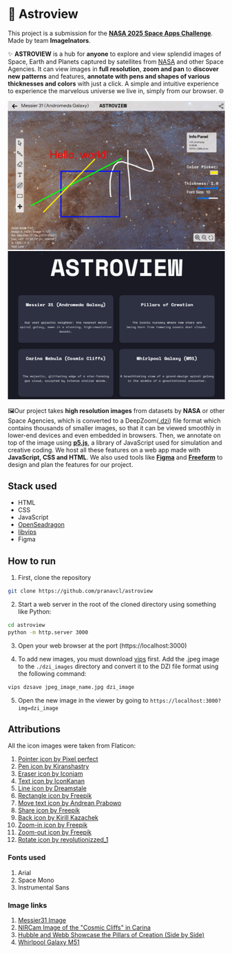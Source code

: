 # 🌌 Astroview

This project is a submission for the [**NASA 2025 Space Apps Challenge**](https://www.spaceappschallenge.org/2025/). Made by team **ImageInators**.

✨ **ASTROVIEW** is a hub for **anyone** to explore and view splendid images of Space, Earth and Planets captured by satellites from [NASA](https://nasa.gov) and other Space Agencies. It can view images in **full resolution**, **zoom and pan** to **discover new patterns** and features, **annotate with pens and shapes of various thicknesses and colors** with just a click. A simple and intuitive experience to experience the marvelous universe we live in, simply from our browser. 🌐

![Screenshot of the annotation features](screenshot1.png)
![Screenshot of the landing page](screenshot2.png)

🖼️Our project takes **high resolution images** from datasets by **NASA** or other Space Agencies, which is converted to a DeepZoom([.dzi](https://en.wikipedia.org/wiki/Deep_Zoom)) file format which contains thousands of smaller images, so that it can be viewed smoothly in lower-end devices and even embedded in browsers. Then, we annotate on top of the image using [**p5.js**](https://p5js.org/), a library of JavaScript used for simulation and creative coding. We host all these features on a web app made with **JavaScript, CSS and HTML**. We also used tools like [**Figma**](https://en.wikipedia.org/wiki/Figma) and [**Freeform**](https://apps.apple.com/us/app/freeform/id6443742539) to design and plan the features for our project.

## Stack used

- HTML
- CSS
- JavaScript
- [OpenSeadragon](https://openseadragon.github.io/)
- [libvips](https://github.com/libvips/libvips) 
- Figma

## How to run

1. First, clone the repository
```bash
git clone https://github.com/pranavcl/astroview
```

2. Start a web server in the root of the cloned directory using something like Python:
```bash
cd astroview
python -m http.server 3000
```
3. Open your web browser at the port (https://localhost:3000)

4. To add new images, you must download [vips](https://github.com/libvips/libvips) first. Add the .jpeg image to the `./dzi_images` directory and convert it to the DZI file format using the following command:

```bash
vips dzsave jpeg_image_name.jpg dzi_image
```

5. Open the new image in the viewer by going to `https://localhost:3000?img=dzi_image`

## Attributions

All the icon images were taken from Flaticon:
1. [Pointer icon by Pixel perfect](https://www.flaticon.com/free-icon/cursor_1828166?term=pointer&page=1&position=7&origin=search&related_id=1828166)
2. [Pen icon by Kiranshastry](https://www.flaticon.com/free-icon/pen_1159725?term=pen&page=1&position=14&origin=search&related_id=1159725)
3. [Eraser icon by Iconjam](https://www.flaticon.com/free-icon/eraser_4043845?term=eraser&page=1&position=1&origin=search&related_id=4043845)
4. [Text icon by IconKanan](https://www.flaticon.com/free-icon/text_3856192?term=text&page=1&position=14&origin=search&related_id=3856192)
5. [Line icon by Dreamstale](https://www.flaticon.com/free-icon/nodes_517058?term=line&page=1&position=22&origin=search&related_id=517058)
6. [Rectangle icon by Freepik](https://www.flaticon.com/free-icon/rectangle_3305372?term=rectangle&page=1&position=5&origin=search&related_id=3305372)
7. [Move text icon by Andrean Prabowo](https://www.flaticon.com/free-icon/move_3771730?term=move&page=1&position=3&origin=search&related_id=3771730)
8. [Share icon by Freepik](https://www.flaticon.com/free-icon/share_1358023?term=share&page=1&position=1&origin=search&related_id=1358023)
9. [Back icon by Kirill Kazachek](https://www.flaticon.com/free-icon/arrow_507257?term=back&page=1&position=4&origin=search&related_id=507257)
10. [Zoom-in icon by Freepik](https://www.flaticon.com/free-icon/zoom-in_545651?term=zoom+in&page=1&position=1&origin=search&related_id=545651)
11. [Zoom-out icon by Freepik](https://www.flaticon.com/free-icon/magnifying-glass_74158?term=zoom+in&page=1&position=2&origin=search&related_id=74158)
12. [Rotate icon by revolutionizzed_1](https://www.flaticon.com/free-icon/rotate_15440060?term=reset&page=1&position=20&origin=search&related_id=15440060)

### Fonts used

1. Arial
2. Space Mono
3. Instrumental Sans

### Image links

1. [Messier31 Image](https://science.nasa.gov/mission/hubble/science/explore-the-night-sky/hubble-messier-catalog/messier-31/#:~:text=In%20January%20of%202025%2C%20NASA&#x27;s,were%20challenging%20to%20stitch%20together.)
2. [NIRCam Image of the "Cosmic Cliffs" in Carina](https://esawebb.org/images/weic2205a/)
3. [Hubble and Webb Showcase the Pillars of Creation (Side by Side)](https://esawebb.org/images/weic2216d/)
4. [Whirlpool Galaxy M51](https://www.esa.int/ESA_Multimedia/Images/2005/04/Whirlpool_Galaxy_M51)

